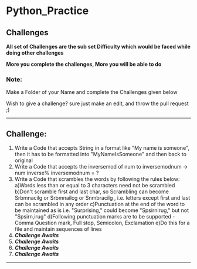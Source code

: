 # Python_Practice

## Challenges

**All set of Challenges are the sub set Difficulty which would be faced while doing other challenges**

**More you complete the challenges, More you will be able to do**

### Note:
Make a Folder of your Name and complete the Challenges given below

Wish to give a challenge? sure just make an edit, and throw the pull request ;)

---------------------------------------------------------------------------------------------------------------------------------------

## Challenge:
1.	Write a Code that accepts String in a format like "My name is someone", then it has to be formatted into "MyNameIsSomeone" and then back to original
2.	Write a Code that accepts the inversemod of num to inversemodnum  -> num inverse% inversemodnum = ?
3.	Write a Code that scrambles the words by following the rules below:
		a)Words less than or equal to 3 characters need not be scrambled
		b)Don't scramble first and last char, so Scrambling can become Srbmnacilg or Srbmnailcg or Snmbracilg , i.e. letters except first and last can be scrambled in any order
		c)Punctuation at the end of the word to be maintained as is i.e. "Surprising," could become "Spsirnirug," but not "Spsirn,irug"
		d)Following punctuation marks are to be supported - Comma Question mark, Full stop, Semicolon, Exclamation
		e)Do this for a file and maintain sequences of lines
4.	***Challenge Awaits***
5.	***Challenge Awaits***
6.	***Challenge Awaits***
7.	***Challenge Awaits***
---------------------------------------------------------------------------------------------------------------------------------------
